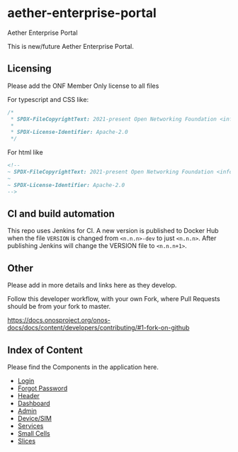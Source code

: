 <!--
SPDX-FileCopyrightText: 2022-present Open Networking Foundation <info@opennetworking.org>

SPDX-License-Identifier: Apache-2.0
-->

# aether-enterprise-portal

Aether Enterprise Portal

This is new/future Aether Enterprise Portal.

## Licensing

Please add the ONF Member Only license to all files

For typescript and CSS like:

```typescript
/*
 * SPDX-FileCopyrightText: 2021-present Open Networking Foundation <info@opennetworking.org>
 *
 * SPDX-License-Identifier: Apache-2.0
 */
```

For html like

```html
<!--
~ SPDX-FileCopyrightText: 2021-present Open Networking Foundation <info@opennetworking.org>
~
~ SPDX-License-Identifier: Apache-2.0
-->
```

## CI and build automation

This repo uses Jenkins for CI. A new version is published to Docker Hub when the file
`VERSION` is changed from `<n.n.n>-dev` to just `<n.n.n>`. After publishing
Jenkins will change the VERSION file to `<n.n.n+1>`.

## Other

Please add in more details and links here as they develop.

Follow this developer workflow, with your own Fork, where Pull Requests should be from your fork to master.

https://docs.onosproject.org/onos-docs/docs/content/developers/contributing/#1-fork-on-github

## Index of Content

Please find the Components in the application here.

- [Login](./src/app/Modules/auth/pages/login/README.md)
- [Forgot Password](./src/app/Modules/auth/pages/forgot-password/README.md)
- [Header](./src/app/components/header/navbar/README.md)
- [Dashboard](./src/app/Modules/dashboard/README.md)
- [Admin](./src/app/Modules/settings/admin/README.md)
- [Device/SIM](./src/app/Modules/settings/device-sim/README.md)
- [Services](./src/app/Modules/settings/services/README.md)
- [Small Cells](./src/app/Modules/settings/small-cell/README.md)
- [Slices](./src/app/Modules/settings/slices/README.md)
